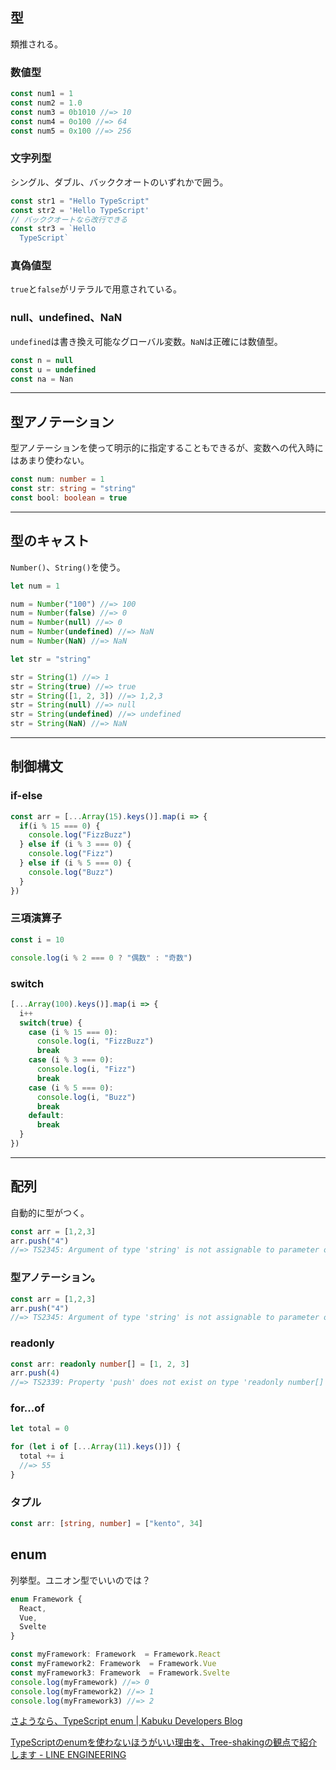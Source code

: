 ## 型

類推される。

### 数値型

```typescript
const num1 = 1
const num2 = 1.0
const num3 = 0b1010 //=> 10
const num4 = 0o100 //=> 64
const num5 = 0x100 //=> 256
```

### 文字列型

シングル、ダブル、バッククオートのいずれかで囲う。

```typescript
const str1 = "Hello TypeScript"
const str2 = 'Hello TypeScript'
// バッククオートなら改行できる
const str3 = `Hello
  TypeScript` 
```

### 真偽値型

`true`と`false`がリテラルで用意されている。

### null、undefined、NaN

`undefined`は書き換え可能なグローバル変数。`NaN`は正確には数値型。

```typescript
const n = null
const u = undefined
const na = Nan
```

---

## 型アノテーション

型アノテーションを使って明示的に指定することもできるが、変数への代入時にはあまり使わない。

```typescript
const num: number = 1
const str: string = "string"
const bool: boolean = true
```

---

## 型のキャスト

`Number()`、`String()`を使う。

```typescript
let num = 1

num = Number("100") //=> 100
num = Number(false) //=> 0
num = Number(null) //=> 0
num = Number(undefined) //=> NaN
num = Number(NaN) //=> NaN

let str = "string"

str = String(1) //=> 1
str = String(true) //=> true
str = String([1, 2, 3]) //=> 1,2,3
str = String(null) //=> null
str = String(undefined) //=> undefined
str = String(NaN) //=> NaN
```

---

## 制御構文

### if-else

```typescript
const arr = [...Array(15).keys()].map(i => {
  if(i % 15 === 0) {
    console.log("FizzBuzz")
  } else if (i % 3 === 0) {
    console.log("Fizz")
  } else if (i % 5 === 0) {
    console.log("Buzz")
  }
})
```

### 三項演算子

```typescript
const i = 10

console.log(i % 2 === 0 ? "偶数" : "奇数")
```

### switch

```typescript
[...Array(100).keys()].map(i => {
  i++
  switch(true) {
    case (i % 15 === 0):
      console.log(i, "FizzBuzz")
      break
    case (i % 3 === 0):
      console.log(i, "Fizz")
      break
    case (i % 5 === 0):
      console.log(i, "Buzz")
      break
    default:
      break
  }
})
```

---

## 配列

自動的に型がつく。

```typescript
const arr = [1,2,3]
arr.push("4")
//=> TS2345: Argument of type 'string' is not assignable to parameter of type 'number'.
```

### 型アノテーション。

```typescript
const arr = [1,2,3]
arr.push("4")
//=> TS2345: Argument of type 'string' is not assignable to parameter of type 'number'.
```

### readonly

```typescript
const arr: readonly number[] = [1, 2, 3]
arr.push(4)
//=> TS2339: Property 'push' does not exist on type 'readonly number[]'.
```

### for...of

```typescript
let total = 0

for (let i of [...Array(11).keys()]) {
  total += i
  //=> 55
}
```

### タプル

```ts
const arr: [string, number] = ["kento", 34]
```

## enum

列挙型。ユニオン型でいいのでは？

```ts
enum Framework {
  React,
  Vue,
  Svelte
}

const myFramework: Framework  = Framework.React
const myFramework2: Framework  = Framework.Vue
const myFramework3: Framework  = Framework.Svelte
console.log(myFramework) //=> 0
console.log(myFramework2) //=> 1
console.log(myFramework3) //=> 2
```

[さようなら、TypeScript enum | Kabuku Developers Blog](https://www.kabuku.co.jp/developers/good-bye-typescript-enum)

[TypeScriptのenumを使わないほうがいい理由を、Tree-shakingの観点で紹介します - LINE ENGINEERING](https://engineering.linecorp.com/ja/blog/typescript-enum-tree-shaking/)





